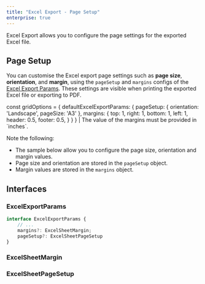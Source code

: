 ```yaml
---
title: "Excel Export - Page Setup"
enterprise: true
---
```


Excel Export allows you to configure the page settings for the exported Excel file.

## Page Setup

You can customise the Excel export page settings such as **page size**, **orientation**, and **margin**, using the `pageSetup` and `margins` configs of the [Excel Export Params](../excel-export-api/#excelexportparams). These settings are visible when printing the exported Excel file or exporting to PDF. 

<snippet>
const gridOptions = {
    defaultExcelExportParams: {
        pageSetup: {
            orientation: 'Landscape',
            pageSize: 'A3'
        },
        margins: {
            top: 1,
            right: 1,
            bottom: 1,
            left: 1,
            header: 0.5,
            footer: 0.5,
        }
    }
}
</snippet>

<warning>
| The value of the margins must be provided in `inches`.
</warning>

Note the following:

- The sample below allow you to configure the page size, orientation and margin values.
- Page size and orientation are stored in the `pageSetup` object.
- Margin values are stored in the `margins` object.

<grid-example title='Excel Export - Page Setup' name='excel-export-page-setup' type='generated' options='{ "enterprise": true, "modules": ["clientside", "menu", "excel"], "exampleHeight": 815 }'></grid-example>

## Interfaces

### ExcelExportParams
```ts
interface ExcelExportParams {
    // ...
    margins?: ExcelSheetMargin;
    pageSetup?: ExcelSheetPageSetup
}
```

### ExcelSheetMargin
<interface-documentation interfaceName='ExcelSheetMargin'></interface-documentation>

### ExcelSheetPageSetup
<interface-documentation interfaceName='ExcelSheetPageSetup'></interface-documentation>
